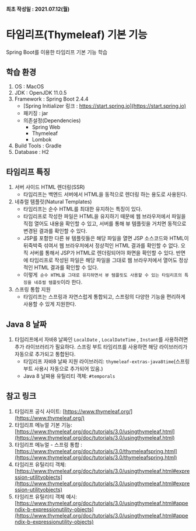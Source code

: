 #### 최초 작성일 : 2021.07.12(월)

# 타임리프(Thymeleaf) 기본 기능

Spring Boot를 이용한 타임리프 기본 기능 학습

## 학습 환경

1. OS : MacOS
2. JDK : OpenJDK 11.0.5
3. Framework : Spring Boot 2.4.4
    - [Spring Initializer 링크 : https://start.spring.io](https://start.spring.io)
    - 패키징 : jar
    - 의존설정(Dependencies)
        - Spring Web
        - Thymeleaf
        - Lombok
4. Build Tools : Gradle
5. Database : H2

## 타임리프 특징

1. 서버 사이드 HTML 렌더링(SSR)
    - 타임리프는 백엔드 서버에서 HTML을 동적으로 렌더링 하는 용도로 사용된다.
2. 네츄럴 템플릿(Natural Templates)
    - 타임리프는 순수 HTML를 최대한 유지하는 특징이 있다.
    - 타임리프로 작성한 파일은 HTML을 유지하기 때문에 웹 브라우저에서 파일을 직접 열어도 내용을 확인할 수 있고, 서버를 통해 뷰 템플릿을 거치면 동적으로 변경된 결과를 확인할 수 있다.
    - JSP를 포함한 다른 뷰 템플릿들은 해당 파일을 열면 JSP 소스코드와 HTML이 뒤죽박죽 섞여서 웹 브라우저에서 정상적인 HTML 결과를 확인할 수 없다. 오직 서버를 통해서 JSP가 HTML로
      렌더링되어야 화면을 확인할 수 있다. 반면에 타임리프로 작성된 파일은 해당 파일을 그대로 웹 브라우저에서 열어도 정상적인 HTML 결과를 확인할 수 있다.
    - 이렇게` 순수 HTML을 그대로 유지하면서 뷰 템플릿도 사용할 수 있는 타임리프의 특징을 네츄럴 템플릿`이라 한다.
3. 스프링 통합 지원
    - 타임리프는 스프링과 자연스럽게 통합되고, 스프링의 다양한 기능을 편리하게 사용할 수 있게 지원한다.

## Java 8 날짜

1. 타임리프에서 자바8 날짜인 `LocalDate` , `LocalDateTime` , `Instant`를 사용하려면 추가 라이브러리가 필요하다. 스프링 부트 타임리프를 사용하면 해당 라이브러리가 자동으로 추가되고
   통합된다.
    - 타임리프 자바8 날짜 지원 라이브러리: `thymeleaf-extras-java8time`(스프링 부트 사용시 자동으로 추가되어 있음.)
    - Java 8 날짜용 유틸리티 객체: `#temporals`

## 참고 링크

1. 타임리프 공식 사이트: [https://www.thymeleaf.org/](https://www.thymeleaf.org/)
2. 타임리프 메뉴얼 기본
   기능: [https://www.thymeleaf.org/doc/tutorials/3.0/usingthymeleaf.html](https://www.thymeleaf.org/doc/tutorials/3.0/usingthymeleaf.html)
3. 타임리프 메뉴얼 - 스프링
   통합 : [https://www.thymeleaf.org/doc/tutorials/3.0/thymeleafspring.html](https://www.thymeleaf.org/doc/tutorials/3.0/thymeleafspring.html)
4. 타임리프 유틸리티
   객체: [https://www.thymeleaf.org/doc/tutorials/3.0/usingthymeleaf.html#expression-utilityobjects](https://www.thymeleaf.org/doc/tutorials/3.0/usingthymeleaf.html#expression-utilityobjects)
5. 타임리프 유틸리티 객체
   예시: [https://www.thymeleaf.org/doc/tutorials/3.0/usingthymeleaf.html#appendix-b-expressionutility-objects](https://www.thymeleaf.org/doc/tutorials/3.0/usingthymeleaf.html#appendix-b-expressionutility-objects)